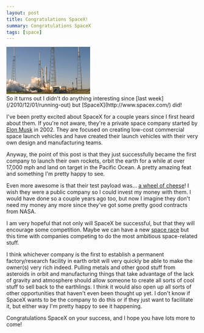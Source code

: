 ```yaml
---
layout: post
title: Congratulations SpaceX!
summary: Congratulations SpaceX
tags: [space]
---
```


<div class="floatyimg"><img src="/images/spacex-static-fire.jpg" title="SpaceX Static Fire" alt="SpaceX Static Fire" /></div>
So it turns out I didn't do anything interesting since [last week](/2010/12/01/running-out) but [SpaceX](http://www.spacex.com/) did!

I've been pretty excited about SpaceX for a couple years since I first heard about them.  If you're not aware, they're a private space company started by [Elon Musk](http://en.wikipedia.org/wiki/Elon_Musk) in 2002.  They are focused on creating low-cost commercial space launch vehicles and have created their launch vehicles with their very own design and manufacturing teams.

Anyway, the point of this post is that they just successfully became the first company to launch their own rockets, orbit the earth for a while at over 17,000 mph and land on target in the Pacific Ocean.  A pretty amazing feat and something I'm pretty happy to see.

Even more awesome is that their test payload was...  [a wheel of cheese](http://news.yahoo.com/s/ap/20101209/ap_on_sc/us_sci_test_rocket_secret_payload)! I wish they were a public company so I could invest my money with them.  I would have done so a couple years ago too, but now I imagine they don't need my money any more since they've got some pretty good contracts from NASA.

I am very hopeful that not only will SpaceX be successful, but that they will encourage some competition.  Maybe we can have a new [space race](http://en.wikipedia.org/wiki/Space_Race) but this time with companies competing to do the most ambitious space-related stuff.

I think whichever company is the first to establish a permanent factory/research facility in earth orbit will very quickly be able to make the owner(s) very rich indeed.  Pulling metals and other good stuff from asteroids in orbit and manufacturing things that take advantage of the lack of gravity and atmosphere should allow someone to create all sorts of cool stuff to sell back to the earthlings.  I think it would also open up all sorts of other opportunities that haven't even been thought up yet.  I don't know if SpaceX wants to be the company to do this or if they just want to facilitate it, but either way I'm pretty happy to see it happening.

Congratulations SpaceX on your success, and I hope you have lots more to come!
